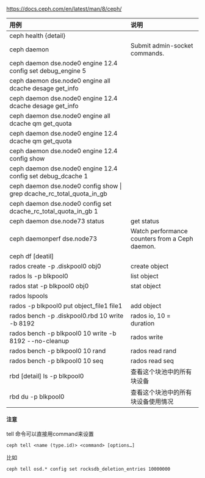 https://docs.ceph.com/en/latest/man/8/ceph/

|用例|说明|
|:-|:-|
|ceph health {detail} ||
|ceph daemon |Submit admin-socket commands.||
|ceph daemon dse.node0 engine 12.4 config set debug_engine 5||
|ceph daemon dse.node0 engine all dcache desage get_info||
|ceph daemon dse.node0 engine 12.4 dcache desage get_info||
|ceph daemon dse.node0 engine all dcache qm get_quota||
|ceph daemon dse.node0 engine 12.4 dcache qm get_quota||
|ceph daemon dse.node0 engine 12.4 config show||
|ceph daemon dse.node0 engine 12.4 config set debug_dcache 1||
|ceph daemon dse.node0 config show \| grep dcache_rc_total_quota_in_gb||
|ceph daemon dse.node0 config set dcache_rc_total_quota_in_gb 1||
|ceph daemon dse.node73 status|get status|
|ceph daemonperf dse.node73 |Watch performance counters from a Ceph daemon.|
|ceph df \[deatil\]||
|rados create -p .diskpool0  obj0| create object|
|rados ls -p blkpool0 | list object|
|rados stat -p blkpool0 obj0| stat object|
|rados lspools||
|rados -p blkpool0 put object_file1 file1| add object|
|rados bench -p .diskpool0.rbd 10 write -b 8192 |rados io, 10 = duration|
|rados bench -p blkpool0 10 write -b 8192 --no-cleanup |rados write|
|rados bench -p blkpool0 10 rand |rados read rand|
|rados bench -p blkpool0 10 seq |rados read seq|
|rbd \[detail\] ls -p blkpool0 |查看这个块池中的所有块设备|
|rbd du -p blkpool0 |查看这个块池中的所有块设备使用情况|


#### 注意
tell 命令可以直接用command来设置
```
ceph tell <name (type.id)> <command> [options…]
```
比如
```
ceph tell osd.* config set rocksdb_deletion_entries 10000000
```
